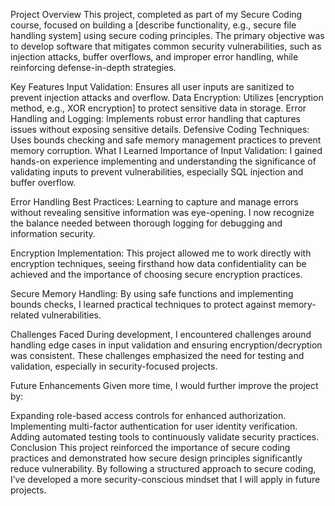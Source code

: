 Project Overview
This project, completed as part of my Secure Coding course, focused on building a [describe functionality, e.g., secure file handling system] using secure coding principles. The primary objective was to develop software that mitigates common security vulnerabilities, such as injection attacks, buffer overflows, and improper error handling, while reinforcing defense-in-depth strategies.

Key Features
Input Validation: Ensures all user inputs are sanitized to prevent injection attacks and overflow.
Data Encryption: Utilizes [encryption method, e.g., XOR encryption] to protect sensitive data in storage.
Error Handling and Logging: Implements robust error handling that captures issues without exposing sensitive details.
Defensive Coding Techniques: Uses bounds checking and safe memory management practices to prevent memory corruption.
What I Learned
Importance of Input Validation: I gained hands-on experience implementing and understanding the significance of validating inputs to prevent vulnerabilities, especially SQL injection and buffer overflow.

Error Handling Best Practices: Learning to capture and manage errors without revealing sensitive information was eye-opening. I now recognize the balance needed between thorough logging for debugging and information security.

Encryption Implementation: This project allowed me to work directly with encryption techniques, seeing firsthand how data confidentiality can be achieved and the importance of choosing secure encryption practices.

Secure Memory Handling: By using safe functions and implementing bounds checks, I learned practical techniques to protect against memory-related vulnerabilities.

Challenges Faced
During development, I encountered challenges around handling edge cases in input validation and ensuring encryption/decryption was consistent. These challenges emphasized the need for testing and validation, especially in security-focused projects.

Future Enhancements
Given more time, I would further improve the project by:

Expanding role-based access controls for enhanced authorization.
Implementing multi-factor authentication for user identity verification.
Adding automated testing tools to continuously validate security practices.
Conclusion
This project reinforced the importance of secure coding practices and demonstrated how secure design principles significantly reduce vulnerability. By following a structured approach to secure coding, I’ve developed a more security-conscious mindset that I will apply in future projects.
